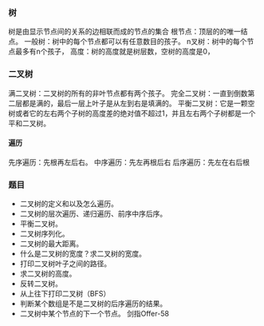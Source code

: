 ### 树
树是由显示节点间的关系的边相联而成的节点的集合
根节点：顶层的的唯一结点。
一般树：树中的每个节点都可以有任意数目的孩子。
n叉树：树中的每个节点最多有n个孩子，
高度：树的高度就是树层数，空树的高度是0，


### 二叉树 

满二叉树：二叉树的所有的非叶节点都有两个孩子。
完全二叉树：一直到倒数第二层都是满的，最后一层上叶子是从左到右是填满的。
平衡二叉树：它是一颗空树或者它的左右两个子树的高度差的绝对值不超过1，并且左右两个子树都是一个平和二叉树。

#### 遍历

先序遍历：先根再左后右。
中序遍历：先左再根后右
后序遍历：先左在右后根


### 题目

*  二叉树的定义和以及怎么遍历。
* 二叉树的层次遍历、递归遍历、前序中序后序。
* 平衡二叉树。
* 二叉树序列化。
* 二叉树的最大距离。
* 什么是二叉树的宽度？求二叉树的宽度。
* 打印二叉树叶子之间的路径。
* 求二叉树的高度。
* 反转二叉树。
* 从上往下打印二叉树（BFS）
* 判断某个数组是不是二叉树的后序遍历的结果。
* 二叉树中某个节点的下一个节点。 剑指Offer-58

